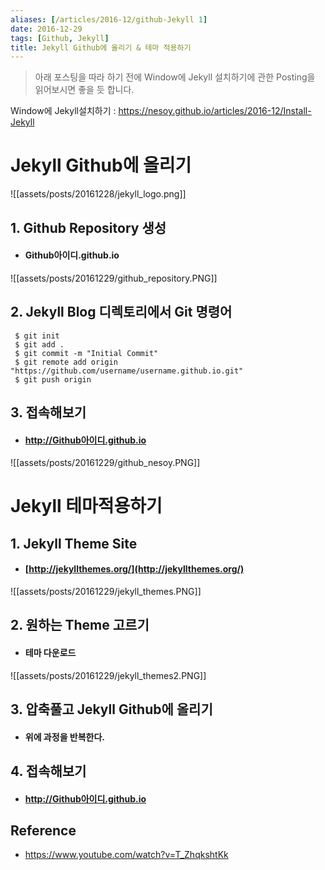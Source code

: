 ```yaml
---
aliases: [/articles/2016-12/github-Jekyll 1]
date: 2016-12-29
tags: [Github, Jekyll]
title: Jekyll Github에 올리기 & 테마 적용하기
---
```

> 아래 포스팅을 따라 하기 전에 Window에 Jekyll 설치하기에 관한 Posting을 읽어보시면 좋을 듯 합니다.

Window에 Jekyll설치하기 : <https://nesoy.github.io/articles/2016-12/Install-Jekyll>

# **Jekyll Github에 올리기**

![[assets/posts/20161228/jekyll_logo.png]]

## 1. Github Repository 생성

- #### Github아이디.github.io

![[assets/posts/20161229/github_repository.PNG]]

## 2. Jekyll Blog 디렉토리에서 Git 명령어

```shell
 $ git init
 $ git add .
 $ git commit -m "Initial Commit"
 $ git remote add origin "https://github.com/username/username.github.io.git"
 $ git push origin
```

## 3. 접속해보기
  - #### http://Github아이디.github.io

![[assets/posts/20161229/github_nesoy.PNG]]


# **Jekyll 테마적용하기**

## 1. Jekyll Theme Site

- #### [http://jekyllthemes.org/](http://jekyllthemes.org/)

![[assets/posts/20161229/jekyll_themes.PNG]]

## 2. 원하는 Theme 고르기

- #### 테마 다운로드

![[assets/posts/20161229/jekyll_themes2.PNG]]

## 3. 압축풀고 Jekyll Github에 올리기

- #### 위에 과정을 반복한다.

## 4. 접속해보기
  - #### http://Github아이디.github.io

## Reference
- https://www.youtube.com/watch?v=T_ZhqkshtKk

